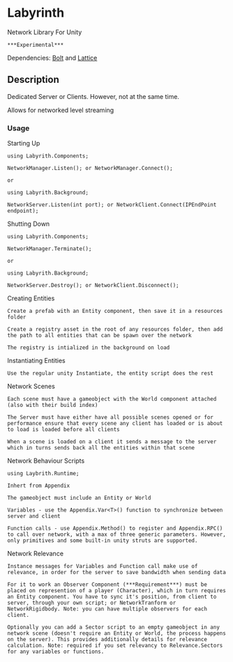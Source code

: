 # Labyrinth

Network Library For Unity

    ***Experimental***

Dependencies: [Bolt](https://github.com/maelishere/Bolt) and [Lattice](https://github.com/maelishere/Lattice)

## Description

Dedicated Server or Clients. However, not at the same time.

Allows for networked level streaming 

### Usage

Starting Up

    using Labyrith.Components;

    NetworkManager.Listen(); or NetworkManager.Connect();

    or

    using Labyrith.Background;

    NetworkServer.Listen(int port); or NetworkClient.Connect(IPEndPoint endpoint);

Shutting Down

    using Labyrith.Components;

    NetworkManager.Terminate();

    or

    using Labyrith.Background;

    NetworkServer.Destroy(); or NetworkClient.Disconnect();

Creating Entities

    Create a prefab with an Entity component, then save it in a resources folder

    Create a registry asset in the root of any resources folder, then add the path to all entities that can be spawn over the network

    The registry is intialized in the background on load

Instantiating Entities

    Use the regular unity Instantiate, the entity script does the rest

Network Scenes

    Each scene must have a gameobject with the World component attached (also with their build index)

    The Server must have either have all possible scenes opened or for performance ensure that every scene any client has loaded or is about to load is loaded before all clients

    When a scene is loaded on a client it sends a message to the server which in turns sends back all the entities within that scene 

Network Behaviour Scripts

    using Laybrith.Runtime;

    Inhert from Appendix

    The gameobject must include an Entity or World

    Variables - use the Appendix.Var<T>() function to synchronize between server and client

    Function calls - use Appendix.Method() to register and Appendix.RPC() to call over network, with a max of three generic parameters. However, only primitives and some built-in unity struts are supported.

Network Relevance

    Instance messages for Variables and Function call make use of relevance, in order for the server to save bandwidth when sending data

    For it to work an Observer Component (***Requirement***) must be placed on represention of a player (Character), which in turn requires an Entity component. You have to sync it's position, from client to server, through your own script; or NetworkTranform or NetworkRigidbody. Note: you can have multiple observers for each client.

    Optionally you can add a Sector script to an empty gameobject in any network scene (doesn't require an Entity or World, the process happens on the server). This provides additionally details for relevance calculation. Note: required if you set relevancy to Relevance.Sectors for any variables or functions.